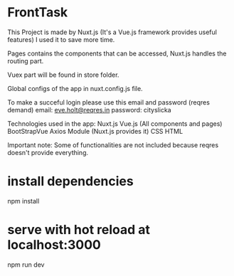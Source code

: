# FrontTask

This Project is made by Nuxt.js (It's a Vue.js framework provides useful features) I used it to save more time.

Pages contains the components that can be accessed, Nuxt.js handles the routing part.

Vuex part will be found in store folder.

Global configs of the app in nuxt.config.js file.

To make a succeful login please use this email and password (reqres demand)
email: eve.holt@reqres.in
password: cityslicka

Technologies used in the app:
Nuxt.js
Vue.js (All components and pages)
BootStrapVue
Axios Module (Nuxt.js provides it)
CSS
HTML

Important note:
Some of functionalities are not included because reqres doesn't provide everything.

# install dependencies

npm install

# serve with hot reload at localhost:3000

npm run dev

